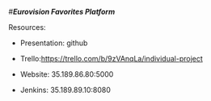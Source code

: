 #***Eurovision Favorites Platform***

Resources:

* Presentation: github

* Trello:https://trello.com/b/9zVAnqLa/individual-project

* Website: 35.189.86.80:5000

* Jenkins: 35.189.89.10:8080
